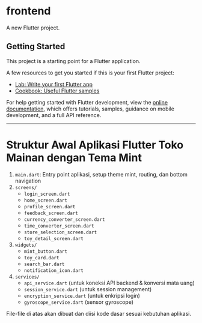 # frontend

A new Flutter project.

## Getting Started

This project is a starting point for a Flutter application.

A few resources to get you started if this is your first Flutter project:

- [Lab: Write your first Flutter app](https://docs.flutter.dev/get-started/codelab)
- [Cookbook: Useful Flutter samples](https://docs.flutter.dev/cookbook)

For help getting started with Flutter development, view the
[online documentation](https://docs.flutter.dev/), which offers tutorials,
samples, guidance on mobile development, and a full API reference.

---

# Struktur Awal Aplikasi Flutter Toko Mainan dengan Tema Mint

1. `main.dart`: Entry point aplikasi, setup theme mint, routing, dan bottom navigation
2. `screens/`
   - `login_screen.dart`
   - `home_screen.dart`
   - `profile_screen.dart`
   - `feedback_screen.dart`
   - `currency_converter_screen.dart`
   - `time_converter_screen.dart`
   - `store_selection_screen.dart`
   - `toy_detail_screen.dart`
3. `widgets/`
   - `mint_button.dart`
   - `toy_card.dart`
   - `search_bar.dart`
   - `notification_icon.dart`
4. `services/`
   - `api_service.dart` (untuk koneksi API backend & konversi mata uang)
   - `session_service.dart` (untuk session management)
   - `encryption_service.dart` (untuk enkripsi login)
   - `gyroscope_service.dart` (sensor gyroscope)

File-file di atas akan dibuat dan diisi kode dasar sesuai kebutuhan aplikasi.
